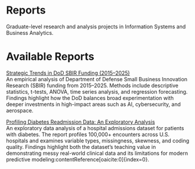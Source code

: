 # Reports

Graduate-level research and analysis projects in Information Systems and Business Analytics.

# Available Reports  

[Strategic Trends in DoD SBIR Funding (2015–2025)](DoDSBIRFunding_Perez.pdf)  
An empirical analysis of Department of Defense Small Business Innovation Research (SBIR) funding from 2015–2025. Methods include descriptive statistics, t-tests, ANOVA, time series analysis, and regression forecasting. Findings highlight how the DoD balances broad experimentation with deeper investments in high-impact areas such as AI, cybersecurity, and aerospace.

[Profiling Diabetes Readmission Data: An Exploratory Analysis](ProfilingDiabetesReadmissionData_EDA.pdf)  
An exploratory data analysis of a hospital admissions dataset for patients with diabetes. The report profiles 100,000+ encounters across U.S. hospitals and examines variable types, missingness, skewness, and coding quality. Findings highlight both the dataset’s teaching value in demonstrating messy real-world clinical data and its limitations for modern predictive modeling:contentReference[oaicite:0]{index=0}.
